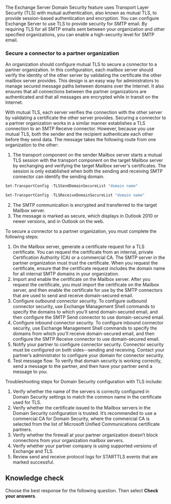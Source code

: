 The Exchange Server Domain Security feature uses Transport Layer Security (TLS) with mutual authentication, also known as mutual TLS, to provide session-based authentication and encryption. You can configure Exchange Server to use TLS to provide security for SMTP email. By requiring TLS for all SMTP emails sent between your organization and other specified organizations, you can enable a high-security level for SMTP email.

### Secure a connector to a partner organization

An organization should configure mutual TLS to secure a connector to a partner organization. In this configuration, each mailbox server should verify the identity of the other server by validating the certificate the other mailbox server provides. This design is an easy way for administrators to manage secured message paths between domains over the Internet. It also ensures that all connections between the partner organizations are authenticated and that all messages are encrypted while in transit on the Internet.

With mutual TLS, each server verifies the connection with the other server by validating a certificate the other server provides. Securing a connector to a partner organization works in a similar manner establishes a TLS connection to an SMTP Receive connector. However, because you use mutual TLS, both the sender and the recipient authenticate each other before they send data. The message takes the following route from one organization to the other:

1.  The transport component on the sender Mailbox server starts a mutual TLS session with the transport component on the target Mailbox server by exchanging and verifying the target Mailbox server's certificates. The session is only established when both the sending and receiving SMTP connector can identify the sending domain.

```powershell
Set-TransportConfig -TLSSendDomainSecureList "domain name"
```

```powershell
Set-TransportConfig -TLSReceiveDomainSecureList "domain name"
```

2.  The SMTP communication is encrypted and transferred to the target Mailbox server.
3.  The message is marked as secure, which displays in Outlook 2010 or newer versions, and in Outlook on the web.

To secure a connector to a partner organization, you must complete the following steps:

1.  On the Mailbox server, generate a certificate request for a TLS certificate. You can request the certificate from an internal, private Certification Authority (CA) or a commercial CA. The SMTP server in the partner organization must trust the certificate. When you request the certificate, ensure that the certificate request includes the domain name for all internal SMTP domains in your organization.
2.  Import and enable the certificate on the Mailbox server. After you request the certificate, you must import the certificate on the Mailbox server, and then enable the certificate for use by the SMTP connectors that are used to send and receive domain-secured email.
3.  Configure outbound connector security. To configure outbound connector security, use Exchange Management Shell commands to specify the domains to which you'll send domain-secured email, and then configure the SMTP Send connector to use domain-secured email.
4.  Configure inbound connector security. To configure inbound connector security, use Exchange Management Shell commands to specify the domains from which you'll receive domain-secured email, and then configure the SMTP Receive connector to use domain-secured email.
5.  Notify your partner to configure connector security. Connector security must be configured on both sides--sending and receiving. Contact your partner’s administrator to configure your domain for connector security.
6.  Test message flow. To verify that domain security is working correctly, send a message to the partner, and then have your partner send a message to you.

Troubleshooting steps for Domain Security configuration with TLS include:

1.  Verify whether the name of the servers is correctly configured in Domain Security settings to match the common name in the certificate used for TLS.
2.  Verify whether the certificate issued to the Mailbox servers in the Domain Security configuration is trusted. It’s recommended to use a commercial CA for Domain Security, where the commercial CA is selected from the list of Microsoft Unified Communications certificate partners.
3.  Verify whether the firewall at your partner organization doesn’t block connections from your organization mailbox servers.
4.  Verify whether your partner company is using supported versions of Exchange and TLS.
5.  Review send and receive protocol logs for STARTTLS events that are marked successful.

## Knowledge check

Choose the best response for the following question. Then select **Check your answers**.